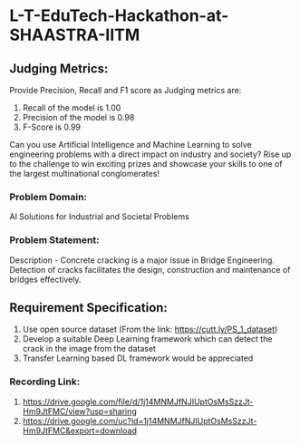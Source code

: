 # L-T-EduTech-Hackathon-at-SHAASTRA-IITM

## Judging Metrics: 
Provide Precision, Recall and F1 score as Judging metrics are:
1. Recall of the model is 1.00
2. Precision of the model is 0.98
3. F-Score is 0.99

Can you use Artificial Intelligence and Machine Learning to solve engineering problems with a direct impact on industry and society? Rise up to the challenge to win exciting prizes and showcase your skills to one of the largest multinational conglomerates!
### Problem Domain:
AI Solutions for Industrial and Societal Problems 
### Problem Statement:
Description - Concrete cracking is a major issue in Bridge Engineering. Detection of cracks facilitates the design, construction and maintenance of bridges effectively.
## Requirement Specification:
1. Use open source dataset (From the link: https://cutt.ly/PS_1_dataset)
2. Develop a suitable Deep Learning framework which can detect the crack in the image from the dataset
3. Transfer Learning based DL framework would be appreciated
### Recording Link:
1. https://drive.google.com/file/d/1j14MNMJfNJIUptOsMsSzzJt-Hm9JtFMC/view?usp=sharing
2. https://drive.google.com/uc?id=1j14MNMJfNJIUptOsMsSzzJt-Hm9JtFMC&export=download

